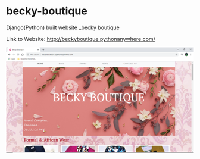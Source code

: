 # becky-boutique
Django(Python) built website _becky boutique

Link to Website: http://beckyboutique.pythonanywhere.com/

![](becky.png)
